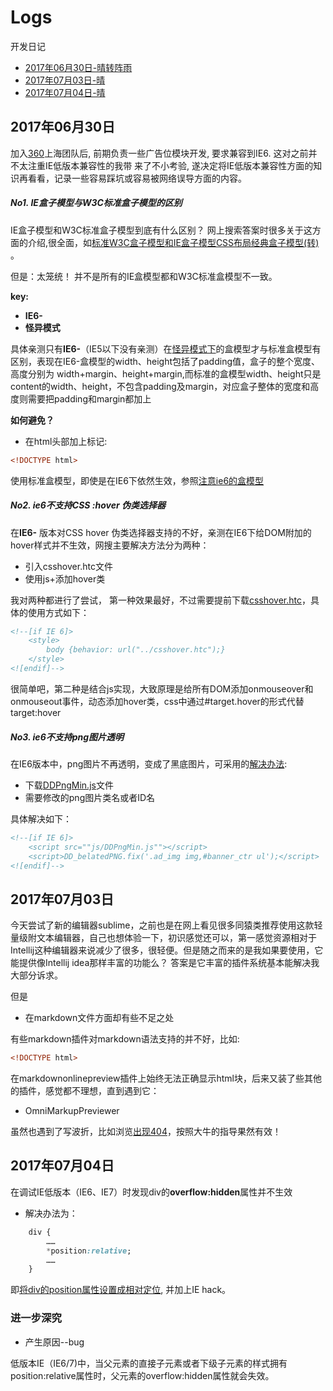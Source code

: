 # Logs
开发日记


* [2017年06月30日-晴转阵雨](https://github.com/binbinguo/Logs/blob/master/README.md#2017年06月30日)
* [2017年07月03日-晴](https://github.com/binbinguo/Logs/blob/master/README.md#2017年07月03日)
* [2017年07月04日-晴](https://github.com/binbinguo/Logs/blob/master/README.md#2017年07月04日)


## 2017年06月30日

<span id="#log_20170630"></span>

加入[360]()上海团队后, 前期负责一些广告位模块开发, 要求兼容到IE6. 这对之前并不太注重IE低版本兼容性的我带
来了不小考验, 遂决定将IE低版本兼容性方面的知识再看看，记录一些容易踩坑或容易被网络误导方面的内容。
##### No1. IE盒子模型与W3C标准盒子模型的区别

IE盒子模型和W3C标准盒子模型到底有什么区别？ 网上搜索答案时很多关于这方面的介绍,很全面，如[标准W3C盒子模型和IE盒子模型CSS布局经典盒子模型(转)
](http://www.cnblogs.com/cchyao/archive/2010/07/12/1775846.html)。

但是：太笼统！ 并不是所有的IE盒模型都和W3C标准盒模型不一致。

**key:**
* **IE6-**
* **怪异模式**

具体亲测只有**IE6-**（IE5以下没有亲测）在[怪异模式下](https://www.ibm.com/developerworks/cn/web/1310_shatao_quirks/)的盒模型才与标准盒模型有区别，表现在IE6-盒模型的width、height包括了padding值，盒子的整个宽度、高度分别为
width+margin、height+margin,而标准的盒模型width、height只是content的width、height，不包含padding及margin，对应盒子整体的宽度和高度则需要把padding和margin都加上

**如何避免？**

* 在html头部加上标记:
````html
<!DOCTYPE html>

````
使用标准盒模型，即使是在IE6下依然生效，参照[注意ie6的盒模型](http://www.cnblogs.com/myit/p/4121302.html)

##### No2. ie6不支持CSS :hover 伪类选择器

在**IE6-** 版本对CSS hover 伪类选择器支持的不好，亲测在IE6下给DOM附加的hover样式并不生效，网搜主要解决方法分为两种：

- 引入csshover.htc文件
- 使用js+添加hover类

我对两种都进行了尝试， 第一种效果最好，不过需要提前下载[csshover.htc](http://download.csdn.net/download/crazy_aka/4184929)，具体的使用方式如下：
```html
<!--[if IE 6]>
    <style>
        body {behavior: url("../csshover.htc");}
    </style>
<![endif]-->
```
很简单吧，第二种是结合js实现，大致原理是给所有DOM添加onmouseover和onmouseout事件，动态添加hover类，css中通过#target.hover的形式代替
target:hover

##### No3. ie6不支持png图片透明

在IE6版本中，png图片不再透明，变成了黑底图片，可采用的[解决办法]():

- 下载[DDPngMin.js](http://www.bvbcode.com/cn/e37g9oak-975765)文件
- 需要修改的png图片类名或者ID名

具体解决如下：

````html
<!--[if IE 6]>
    <script src=""js/DDPngMin.js""></script>
    <script>DD_belatedPNG.fix('.ad_img img,#banner_ctr ul');</script>
<![endif]--> 
````

## 2017年07月03日
今天尝试了新的编辑器sublime，之前也是在网上看见很多同猿类推荐使用这款轻量级附文本编辑器，自己也想体验一下，初识感觉还可以，第一感觉资源相对于Intellij这种编辑器来说减少了很多，很轻便。但是随之而来的是我如果要使用，它能提供像Intellij idea那样丰富的功能么？ 答案是它丰富的插件系统基本能解决我大部分诉求。

但是

- 在markdown文件方面却有些不足之处

 有些markdown插件对markdown语法支持的并不好，比如:

````html
<!DOCTYPE html>

````
在markdownonlinepreview插件上始终无法正确显示html块，后来又装了些其他的插件，感觉都不理想，直到遇到它：

- OmniMarkupPreviewer

虽然也遇到了写波折，比如浏览[出现404](http://blog.csdn.net/dream_allday/article/details/52951976)，按照大牛的指导果然有效！

## 2017年07月04日

在调试IE低版本（IE6、IE7）时发现div的**overflow:hidden**属性并不生效

- 解决办法为：
````css
    div {
        ……
        *position:relative;
        ……
    }
````
即[将div的position属性设置成相对定位](http://www.111cn.net/cssdiv/163/42133.htm), 并加上IE hack。
### 进一步深究
- 产生原因--bug

低版本IE（IE6/7)中，当父元素的直接子元素或者下级子元素的样式拥有position:relative属性时，父元素的overflow:hidden属性就会失效。
